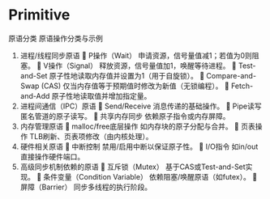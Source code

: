 # Primitive
原语分类
原语操作分类与示例
1. 进程/线程同步原语
	P操作（Wait）
申请资源，信号量值减1；若值为0则阻塞。
	V操作（Signal）
释放资源，信号量值加1，唤醒等待进程。
	Test-and-Set
原子性地读取内存值并设置为1（用于自旋锁）。
	Compare-and-Swap (CAS)
仅当内存值等于预期值时修改为新值（无锁编程）。
	Fetch-and-Add
原子性地读取值并增加指定量。
2. 进程间通信（IPC）原语
	Send/Receive
消息传递的基础操作。
	Pipe读写
匿名管道的原子读写。
	共享内存同步
依赖原子指令或内存屏障。
3. 内存管理原语
	malloc/free底层操作
如内存块的原子分配与合并。
	页表操作
TLB刷新、页表项修改（由内核处理）。
4. 硬件相关原语
	中断控制
禁用/启用中断以保证原子性。
	I/O指令
如in/out直接操作硬件端口。
5. 高级同步机制依赖的原语
	互斥锁（Mutex）
基于CAS或Test-and-Set实现。
	条件变量（Condition Variable）
依赖阻塞/唤醒原语（如futex）。
	屏障（Barrier）
同步多线程的执行阶段。
